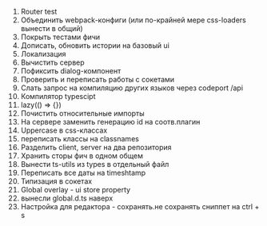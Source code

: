 1. Router test
2. Объединить webpack-конфиги (или по-крайней мере css-loaders вынести в общий)
3. Покрыть тестами фичи
4. Дописать, обновить истории на базовый ui
5. Локализация
6. Вычистить сервер
7. Пофиксить dialog-компонент
8. Проверить и переписать работы с сокетами
9. Слать запрос на компиляцию других языков через codeport /api
10. Компилятор typescipt
11. lazy(() => {})
12. Почистить относительные импорты
13. На сервере заменить генерацию id на соотв.плагин
14. Uppercase в css-классах
15. переписать классы на classnames
16. Разделить client, server на два репозитория
17. Хранить сторы фич в одном общем
18. Вынести ts-utils из types в отдельный файл
19. Переписать все даты на timeshtamp
20. Типизация в сокетах
21. Global overlay - ui store property
22. вынесли global.d.ts наверх
23. Настройка для редактора - сохранять.не сохранять сниппет на ctrl + s

